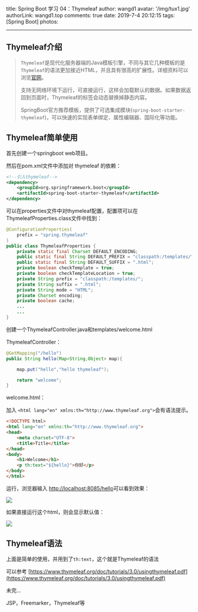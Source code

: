 title: Spring Boot 学习 04：Thymeleaf
author: wangd1
avatar: '/img/tux1.jpg'
authorLink: wangd1.top
comments: true
date: 2019-7-4 20:12:15
tags: [Spring Boot]
photos:

---

## Thymeleaf介绍

> `Thymeleaf`是现代化服务器端的Java模板引擎，不同与其它几种模板的是`Thymeleaf`的语法更加接近HTML，并且具有很高的扩展性。详细资料可以浏览[官网](https://www.thymeleaf.org/)。
>
> 支持无网络环境下运行，可直接运行，这样会加载默认的数据。如果数据返回到页面时，Thymeleaf的标签会动态替换掉静态内容。
>
> SpringBoot官方推荐模板，提供了可选集成模块(`spring-boot-starter-thymeleaf`)，可以快速的实现表单绑定、属性编辑器、国际化等功能。

<!--more-->

## Thymeleaf简单使用

首先创建一个springboot web项目。

然后在pom.xml文件中添加对 thymeleaf 的依赖：

```xml
<!--引入thymeleaf-->
<dependency>
    <groupId>org.springframework.boot</groupId>
    <artifactId>spring-boot-starter-thymeleaf</artifactId>
</dependency>
```

可以在properties文件中对thymeleaf配置，配置项可以在ThymeleafProperties.class文件中找到：

```java
@ConfigurationProperties(
    prefix = "spring.thymeleaf"
)
public class ThymeleafProperties {
    private static final Charset DEFAULT_ENCODING;
    public static final String DEFAULT_PREFIX = "classpath:/templates/";
    public static final String DEFAULT_SUFFIX = ".html";
    private boolean checkTemplate = true;
    private boolean checkTemplateLocation = true;
    private String prefix = "classpath:/templates/";
    private String suffix = ".html";
    private String mode = "HTML";
    private Charset encoding;
    private boolean cache;
    ...
    ...
}
```

创建一个ThymeleafController.java和templates/welcome.html

ThymeleafController：

```java
@GetMapping("/hello")
public String hello(Map<String,Object> map){

    map.put("hello","hello thymeleaf");

    return "welcome";
}
```

welcome.html：

加入 `<html lang="en" xmlns:th="http://www.thymeleaf.org">`会有语法提示。

```html
<!DOCTYPE html>
<html lang="en" xmlns:th="http://www.thymeleaf.org">
<head>
    <meta charset="UTF-8">
    <title>Title</title>
</head>
<body>
    <h1>Welcome</h1>
    <p th:text="${hello}">你好</p>
</body>
</html>
```

运行，浏览器输入 [http://localhost:8085/hello](http://localhost:8085/hello)可以看到效果：

![](https://cdn.jsdelivr.net/gh/wangd1/cdn@2.36/blogimg/thymeleaf_img/1566312042483.png)

如果直接运行这个html，则会显示默认值：

![](https://cdn.jsdelivr.net/gh/wangd1/cdn@2.36/blogimg/thymeleaf_img/1566312086497.png)

## Thymeleaf语法

上面是简单的使用，并用到了`th:text`，这个就是Thymeleaf的语法

可以参考 [https://www.thymeleaf.org/doc/tutorials/3.0/usingthymeleaf.pdf](https://www.thymeleaf.org/doc/tutorials/3.0/usingthymeleaf.pdf)



未完...















JSP，Freemarker，Thymeleaf等